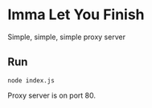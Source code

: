 # Imma Let You Finish

Simple, simple, simple proxy server

## Run

```
node index.js
```

Proxy server is on port 80.
